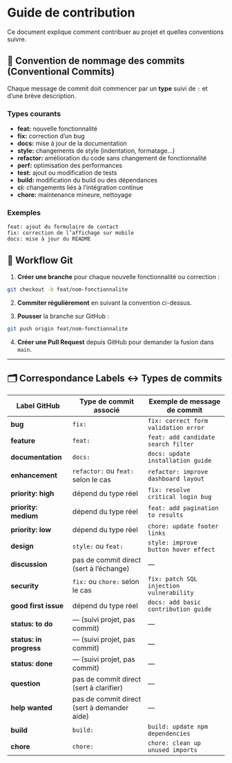 # Guide de contribution

Ce document explique comment contribuer au projet et quelles conventions suivre.

## 📜 Convention de nommage des commits (Conventional Commits)

Chaque message de commit doit commencer par un **type** suivi de `:` et d’une brève description.

### Types courants
- **feat:** nouvelle fonctionnalité
- **fix:** correction d’un bug
- **docs:** mise à jour de la documentation
- **style:** changements de style (indentation, formatage…)
- **refactor:** amélioration du code sans changement de fonctionnalité
- **perf:** optimisation des performances
- **test:** ajout ou modification de tests
- **build:** modification du build ou des dépendances
- **ci:** changements liés à l’intégration continue
- **chore:** maintenance mineure, nettoyage

### Exemples
```
feat: ajout du formulaire de contact
fix: correction de l’affichage sur mobile
docs: mise à jour du README
```

## 🔄 Workflow Git

1. **Créer une branche** pour chaque nouvelle fonctionnalité ou correction :
```bash
git checkout -b feat/nom-fonctionnalite
```

2. **Commiter régulièrement** en suivant la convention ci-dessus.

3. **Pousser** la branche sur GitHub :
```bash
git push origin feat/nom-fonctionnalite
```

4. **Créer une Pull Request** depuis GitHub pour demander la fusion dans `main`.

---

## 🗂 Correspondance Labels ↔ Types de commits

| Label GitHub | Type de commit associé | Exemple de message de commit |
|--------------|------------------------|------------------------------|
| **bug** | `fix:` | `fix: correct form validation error` |
| **feature** | `feat:` | `feat: add candidate search filter` |
| **documentation** | `docs:` | `docs: update installation guide` |
| **enhancement** | `refactor:` ou `feat:` selon le cas | `refactor: improve dashboard layout` |
| **priority: high** | dépend du type réel | `fix: resolve critical login bug` |
| **priority: medium** | dépend du type réel | `feat: add pagination to results` |
| **priority: low** | dépend du type réel | `chore: update footer links` |
| **design** | `style:` ou `feat:` | `style: improve button hover effect` |
| **discussion** | pas de commit direct (sert à l’échange) | — |
| **security** | `fix:` ou `chore:` selon le cas | `fix: patch SQL injection vulnerability` |
| **good first issue** | dépend du type réel | `docs: add basic contribution guide` |
| **status: to do** | — (suivi projet, pas commit) | — |
| **status: in progress** | — (suivi projet, pas commit) | — |
| **status: done** | — (suivi projet, pas commit) | — |
| **question** | pas de commit direct (sert à clarifier) | — |
| **help wanted** | pas de commit direct (sert à demander aide) | — |
| **build** | `build:` | `build: update npm dependencies` |
| **chore** | `chore:` | `chore: clean up unused imports` |
